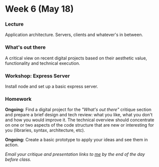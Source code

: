 # Week 6 (May 18)

### Lecture

Application architecture. Servers, clients and whatever's in between.

### What's out there

A critical view on recent digital projects based on their aesthetic value, functionality and technical execution.

### Workshop: Express Server

Install node and set up a basic express server.

### Homework

**Ongoing:** Find a digital project for the *"What's out there"* critique section and prepare a brief design and tech review: what you like, what you don't and how you would improve it. The technical overview should concentrate on one or two aspects of the code structure that are new or interesting for you (libraries, syntax, architecture, etc).  

**Ongoing:** Create a basic prototype to apply your ideas and see them in action.

*Email your critique and presentation links to [me](mailto:rodrigo@lobula.com) by the end of the day before class.*
